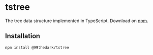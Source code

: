 # tstree
The tree data structure implemented in TypeScript. Download on [npm](https://www.npmjs.com/package/@99thedark/tstree).

## Installation
```
npm install @99thedark/tstree
```